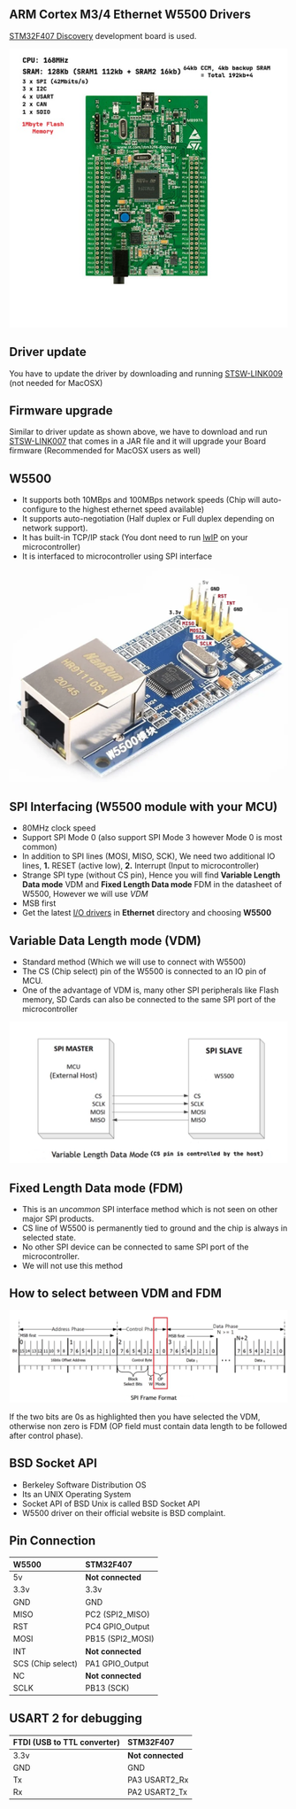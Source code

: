 ## ARM Cortex M3/4 Ethernet W5500 Drivers
     
		 
[STM32F407 Discovery](https://www.st.com/en/evaluation-tools/stm32f4discovery.html) development board is used.  
     
<img src="images/dev_board.jpg" alt="Development board used" title="Development board used"> 		    
     
		 
		 
## Driver update   
     
You have to update the driver by downloading and running   [STSW-LINK009](https://www.st.com/en/development-tools/stsw-link009.html) (not needed for MacOSX)		
     
		 
		 
## Firmware upgrade   
    
Similar to driver update as shown above, we have to download and run [STSW-LINK007](https://www.st.com/en/development-tools/stsw-link007.html) that comes in a JAR file and it will upgrade your Board firmware (Recommended for MacOSX users as well)    	
     
		 
		 
## W5500   
    
- It supports both 10MBps and 100MBps network speeds (Chip will auto-configure to the highest ethernet speed available)	     
- It supports auto-negotiation (Half duplex or Full duplex depending on network support).     
- It has built-in TCP/IP stack (You dont need to run [lwIP](https://savannah.nongnu.org/projects/lwip/) on your microcontroller)     
- It is interfaced to microcontroller using SPI interface	    

<img src="images/w5500_module_with_wiznet_chip.png" alt="W5500 module with wiznet chip" title="W5500 module with wiznet chip">   
     
		 
		 
## SPI Interfacing (W5500 module with your MCU)   
    
- 80MHz clock speed    
- Support SPI Mode 0 (also support SPI Mode 3 however Mode 0 is most common)    
- In addition to SPI lines (MOSI, MISO, SCK), We need two additional IO lines, **1.** RESET (active low), **2.** Interrupt (Input to microcontroller)        
- Strange SPI type (without CS pin), Hence you will find **Variable Length Data mode** VDM and **Fixed Length Data mode** FDM in the datasheet of W5500, However we will use *VDM*         
- MSB first      
- Get the latest [I/O drivers](https://github.com/Wiznet/ioLibrary_Driver/tree/master) in **Ethernet** directory and choosing **W5500**
     
		 
		 
## Variable Data Length mode (VDM)   
    
- Standard method (Which we will use to connect with W5500)    
- The CS (Chip select) pin of the W5500 is connected to an IO pin of MCU.    
- One of the advantage of VDM is, many other SPI peripherals like Flash memory, SD Cards can also be connected to the same SPI port of the microcontroller          
      
<img src="images/spi_connection.png" alt="SPI Connection of W5500 with STM32Discovery" title="SPI Connection of W5500 with STM32Discovery">         
     
		 
		 
## Fixed Length Data mode (FDM)   
    
- This is an *uncommon* SPI interface method which is not seen on other major SPI products.    
- CS line of W5500 is permanently tied to ground and the chip is always in selected state.    
- No other SPI device can be connected to same SPI port of the microcontroller.     
- We will not use this method         
     
		 
		 
## How to select between VDM and FDM   
    
<img src="images/mode_selection.png" alt="Select mode (VDM or FDM)" title="Select mode (VDM or FDM)">     
    
If the two bits are 0s as highlighted then you have selected the VDM, otherwise non zero is FDM (OP field must contain data length to be followed after control phase).     
     
		 
		 
## BSD Socket API   
    
- Berkeley Software Distribution OS    
- Its an UNIX Operating System   
- Socket API of BSD Unix is called BSD Socket API  
- W5500 driver on their official website is BSD complaint.      
     
		 
		 
## Pin Connection   
    
| W5500  | STM32F407  |
|:-------------|:-------------|
| 5v   | **Not connected**  |
| 3.3v           | 3.3v         |
| GND | GND         |
| MISO | PC2 (SPI2_MISO)         |
| RST          | PC4 GPIO_Output        |
| MOSI          | PB15 (SPI2_MOSI)          |
| INT           | **Not connected**    |
| SCS (Chip select)           | PA1 GPIO_Output     |        
| NC           | **Not connected**    |     
| SCLK           | PB13 (SCK)    |         
       
## USART 2 for debugging        

| FTDI (USB to TTL converter)  | STM32F407  |
|:-------------|:-------------|    
| 3.3v   | **Not connected**  |
| GND   | GND  |
| Tx           | PA3 USART2_Rx         |
| Rx | PA2 USART2_Tx         |     







      		    		 
